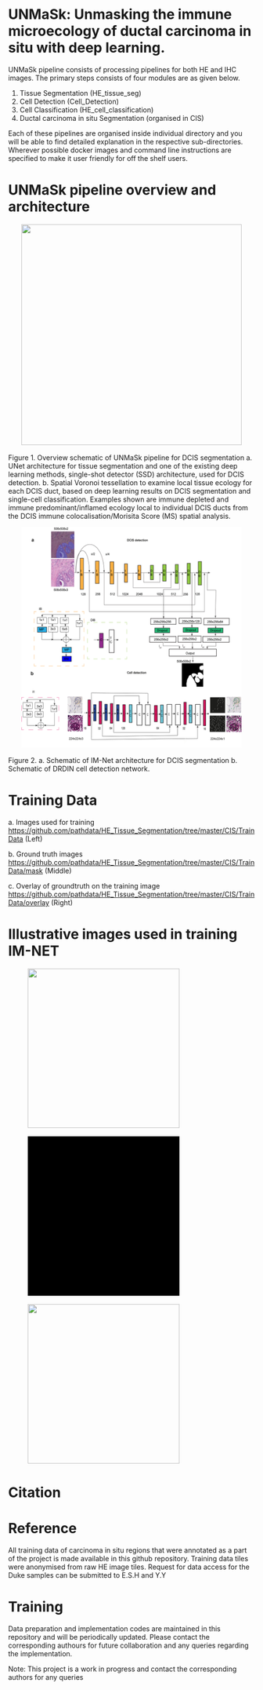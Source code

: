 # UNMaSk: Unmasking the immune microecology of ductal carcinoma in situ with deep learning.



UNMaSk pipeline consists of processing pipelines for both HE and IHC images. The primary steps consists of four modules are as given below.
1. Tissue Segmentation (HE_tissue_seg)
2. Cell Detection      (Cell_Detection)
3. Cell Classification (HE_cell_classification)
4. Ductal carcinoma in situ Segmentation (organised in CIS)

Each of these pipelines are organised inside individual directory and you will be able to find detailed explanation in the respective sub-directories. Wherever possible docker images and command line instructions are specified to make it user friendly for off the shelf users.

# UNMaSk pipeline overview and architecture 


<p align="center">
  <img src="environment/Fig1_overview.png" width="450" height="450"/>
   <figcaption> Figure 1. Overview schematic of UNMaSk pipeline for DCIS segmentation a. UNet architecture for tissue segmentation and one
of the existing deep learning methods, single-shot detector (SSD) architecture, used for DCIS detection. b. Spatial Voronoi tessellation to
examine local tissue ecology for each DCIS duct, based on deep learning results on DCIS segmentation and single-cell classification. Examples
shown are immune depleted and immune predominant/inflamed ecology local to individual DCIS ducts from the DCIS immune
colocalisation/Morisita Score (MS) spatial analysis. </figcaption>
 </p>
 

 

 <p align="center">
  
   <img src="environment/Fig2_ab_Revised_v1.png" width="450" height="450"/>
   <figcaption> Figure 2. a. Schematic of IM-Net architecture for DCIS segmentation b. Schematic of DRDIN cell detection network. </figcaption>
  </p>
  


# Training Data

a. Images used for training
https://github.com/pathdata/HE_Tissue_Segmentation/tree/master/CIS/TrainData (Left)

b. Ground truth images
https://github.com/pathdata/HE_Tissue_Segmentation/tree/master/CIS/TrainData/mask (Middle)

c. Overlay of groundtruth on the training image
https://github.com/pathdata/HE_Tissue_Segmentation/tree/master/CIS/TrainData/overlay (Right)

# Illustrative images used in training IM-NET

<div class="items">
<figure>
    <img src="CIS/PrepareData/IM-NET/training_material/DCIS_freehand_sampled_pos_img_movie_001.gif" width="310" height="325">
    
</figure>
<figure>
    <img src="CIS/PrepareData/IM-NET/training_material/DCIS_freehand_sampled_pos_mask_movie_001.gif" width="310" height="325"> 
    
</figure>
<figure>
    <img src="CIS/PrepareData/IM-NET/training_material/DCIS_freehand_sampled_pos_overlay_movie_001.gif" width="310" height="325"/>
    
 </figure>

</div>



# Citation

# Reference

All training data of carcinoma in situ regions that were annotated as a part of the project is made available in this github repository.
Training data tiles were anonymised from raw HE image tiles. Request for data access for the Duke samples can be submitted to E.S.H and Y.Y

# Training
Data preparation and implementation codes are maintained in this repository and will be periodically updated. Please contact the corresponding authours for future collaboration and any queries regarding the implementation.

Note: This project is a work in progress and contact the corresponding authors for any queries

